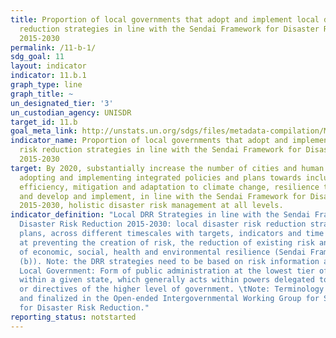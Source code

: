 ```yaml
---
title: Proportion of local governments that adopt and implement local disaster risk
  reduction strategies in line with the Sendai Framework for Disaster Risk Reduction
  2015-2030
permalink: /11-b-1/
sdg_goal: 11
layout: indicator
indicator: 11.b.1
graph_type: line
graph_title: ~
un_designated_tier: '3'
un_custodian_agency: UNISDR
target_id: 11.b
goal_meta_link: http://unstats.un.org/sdgs/files/metadata-compilation/Metadata-Goal-11.pdf
indicator_name: Proportion of local governments that adopt and implement local disaster
  risk reduction strategies in line with the Sendai Framework for Disaster Risk Reduction
  2015-2030
target: By 2020, substantially increase the number of cities and human settlements
  adopting and implementing integrated policies and plans towards inclusion, resource
  efficiency, mitigation and adaptation to climate change, resilience to disasters,
  and develop and implement, in line with the Sendai Framework for Disaster Risk Reduction
  2015-2030, holistic disaster risk management at all levels.
indicator_definition: "Local DRR Strategies in line with the Sendai Framework for
  Disaster Risk Reduction 2015-2030: local disaster risk reduction strategies and
  plans, across different timescales with targets, indicators and time frames, aimed
  at preventing the creation of risk, the reduction of existing risk and the strengthening
  of economic, social, health and environmental resilience (Sendai Framework, para27
  (b)). Note: the DRR strategies need to be based on risk information and assessments.
  Local Government: Form of public administration at the lowest tier of administration
  within a given state, which generally acts within powers delegated to them by legislation
  or directives of the higher level of government. \tNote: Terminology will be discussed
  and finalized in the Open-ended Intergovernmental Working Group for Sendai Framework
  for Disaster Risk Reduction."
reporting_status: notstarted
---
```

